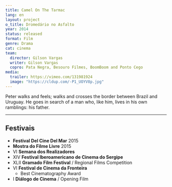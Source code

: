 ```yaml
---
title: Camel On The Tarmac
lang: en
layout: project
o_title: Dromedário no Asfalto
year: 2014
status: released
format: Film
genre: Drama
cat: cinema
team:
  director: Gilson Vargas
  writer: Gilson Vargas
  copro: Pata Negra, Besouro Filmes, BoomBoom and Ponto Cego
media:
  trailer: https://vimeo.com/131981924
  image: "https://cldup.com/-P1_UOYV8p.jpg"
---
```


Peter walks and feels; walks and crosses the border between Brazil and Uruguay. He goes in search of a man who, like him, lives in his own ramblings: his father.

---

## Festivais
* **Festival Del Cine Del Mar** 2015
* **Mostra do Filme Livre** 2015
* VI **Semana dos Realizadores**
* XIV **Festival Iberoamericano de Cinema do Sergipe**
* XLII **Gramado Film Festival** / Regional Films Competition
* VI **Festival de Cinema da Fronteira**
  * Best Cinematography Award
* I **Diálogo de Cinema** / Opening Film
